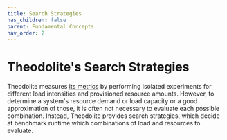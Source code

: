 ```yaml
---
title: Search Strategies
has_children: false
parent: Fundamental Concepts
nav_order: 2
---
```


# Theodolite's Search Strategies

Theodolite measures [its metrics](metrics) by performing isolated experiments for different load intensities and provisioned resource amounts.
However, to determine a system's resource demand or load capacity or a good approximation of those, it is often not necessary to evaluate each possible combination. Instead, Theodolite provides search strategies, which decide at benchmark runtime which combinations of load and resources to evaluate.